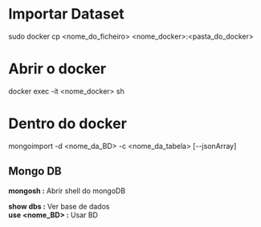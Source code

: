 # Importar Dataset

sudo docker cp <nome_do_ficheiro> <nome_docker>:<pasta_do_docker>

# Abrir o docker

docker exec -it <nome_docker> sh

# Dentro do docker

mongoimport -d <nome_da_BD> -c <nome_da_tabela> <ficheiro> [--jsonArray]

## Mongo DB

**mongosh :** Abrir shell do mongoDB  

**show dbs :** Ver base de dados  
**use <nome_BD> :** Usar BD
